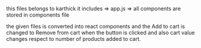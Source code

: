 this files belongs to karthick
it includes
    => app.js
    => all components are stored in components file

the given files is converted into react components and the Add to cart is changed to Remove from cart when the button is clicked and also cart value changes respect to number of products added to cart.